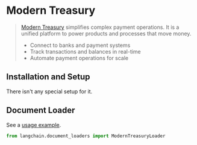 # Modern Treasury

>[Modern Treasury](https://www.moderntreasury.com/) simplifies complex payment operations. It is a unified platform to power products and processes that move money.
>- Connect to banks and payment systems
>- Track transactions and balances in real-time
>- Automate payment operations for scale

## Installation and Setup

There isn't any special setup for it.

## Document Loader

See a [usage example](../modules/indexes/document_loaders/examples/modern_treasury.ipynb).


```python
from langchain.document_loaders import ModernTreasuryLoader
```
